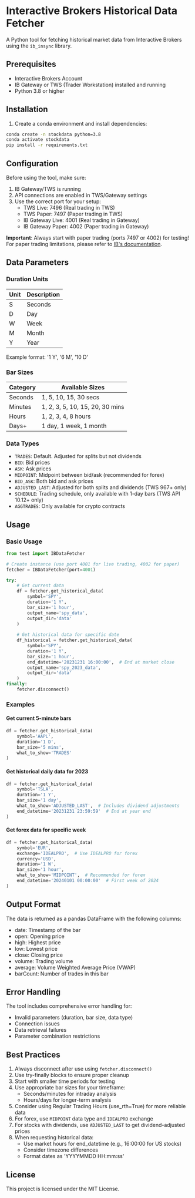 # Interactive Brokers Historical Data Fetcher

A Python tool for fetching historical market data from Interactive Brokers using the `ib_insync` library.

## Prerequisites

- Interactive Brokers Account
- IB Gateway or TWS (Trader Workstation) installed and running
- Python 3.8 or higher

## Installation

1. Create a conda environment and install dependencies:
```bash
conda create -n stockdata python=3.8
conda activate stockdata
pip install -r requirements.txt
```

## Configuration

Before using the tool, make sure:
1. IB Gateway/TWS is running
2. API connections are enabled in TWS/Gateway settings
3. Use the correct port for your setup:
   - TWS Live: 7496 (Real trading in TWS)
   - TWS Paper: 7497 (Paper trading in TWS)
   - IB Gateway Live: 4001 (Real trading in Gateway)
   - IB Gateway Paper: 4002 (Paper trading in Gateway)

**Important**: Always start with paper trading (ports 7497 or 4002) for testing! For paper trading limitations, please refer to [IB's documentation](https://www.interactivebrokers.com/campus/ibkr-api-page/twsapi-doc/#paper-trading-limitations).

## Data Parameters

### Duration Units
| Unit | Description |
|------|-------------|
| S | Seconds |
| D | Day |
| W | Week |
| M | Month |
| Y | Year |

Example format: '1 Y', '6 M', '10 D'

### Bar Sizes
| Category | Available Sizes |
|----------|----------------|
| Seconds | 1, 5, 10, 15, 30 secs |
| Minutes | 1, 2, 3, 5, 10, 15, 20, 30 mins |
| Hours | 1, 2, 3, 4, 8 hours |
| Days+ | 1 day, 1 week, 1 month |

### Data Types
- `TRADES`: Default. Adjusted for splits but not dividends
- `BID`: Bid prices
- `ASK`: Ask prices
- `MIDPOINT`: Midpoint between bid/ask (recommended for forex)
- `BID_ASK`: Both bid and ask prices
- `ADJUSTED_LAST`: Adjusted for both splits and dividends (TWS 967+ only)
- `SCHEDULE`: Trading schedule, only available with 1-day bars (TWS API 10.12+ only)
- `AGGTRADES`: Only available for crypto contracts

## Usage

### Basic Usage

```python
from test import IBDataFetcher

# Create instance (use port 4001 for live trading, 4002 for paper)
fetcher = IBDataFetcher(port=4001)

try:
    # Get current data
    df = fetcher.get_historical_data(
        symbol='SPY',
        duration='1 Y',
        bar_size='1 hour',
        output_name='spy_data',
        output_dir='data'
    )
    
    # Get historical data for specific date
    df_historical = fetcher.get_historical_data(
        symbol='SPY',
        duration='1 Y',
        bar_size='1 hour',
        end_datetime='20231231 16:00:00',  # End at market close
        output_name='spy_2023_data',
        output_dir='data'
    )
finally:
    fetcher.disconnect()
```

### Examples

#### Get current 5-minute bars
```python
df = fetcher.get_historical_data(
    symbol='AAPL',
    duration='1 D',
    bar_size='5 mins',
    what_to_show='TRADES'
)
```

#### Get historical daily data for 2023
```python
df = fetcher.get_historical_data(
    symbol='TSLA',
    duration='1 Y',
    bar_size='1 day',
    what_to_show='ADJUSTED_LAST',  # Includes dividend adjustments
    end_datetime='20231231 23:59:59'  # End at year end
)
```

#### Get forex data for specific week
```python
df = fetcher.get_historical_data(
    symbol='EUR',
    exchange='IDEALPRO',  # Use IDEALPRO for forex
    currency='USD',
    duration='1 W',
    bar_size='1 hour',
    what_to_show='MIDPOINT',  # Recommended for forex
    end_datetime='20240101 00:00:00'  # First week of 2024
)
```

## Output Format

The data is returned as a pandas DataFrame with the following columns:
- date: Timestamp of the bar
- open: Opening price
- high: Highest price
- low: Lowest price
- close: Closing price
- volume: Trading volume
- average: Volume Weighted Average Price (VWAP)
- barCount: Number of trades in this bar

## Error Handling

The tool includes comprehensive error handling for:
- Invalid parameters (duration, bar size, data type)
- Connection issues
- Data retrieval failures
- Parameter combination restrictions

## Best Practices

1. Always disconnect after use using `fetcher.disconnect()`
2. Use try-finally blocks to ensure proper cleanup
3. Start with smaller time periods for testing
4. Use appropriate bar sizes for your timeframe:
   - Seconds/minutes for intraday analysis
   - Hours/days for longer-term analysis
5. Consider using Regular Trading Hours (use_rth=True) for more reliable data
6. For forex, use `MIDPOINT` data type and `IDEALPRO` exchange
7. For stocks with dividends, use `ADJUSTED_LAST` to get dividend-adjusted prices
8. When requesting historical data:
   - Use market hours for end_datetime (e.g., 16:00:00 for US stocks)
   - Consider timezone differences
   - Format dates as 'YYYYMMDD HH:mm:ss'

## License

This project is licensed under the MIT License.